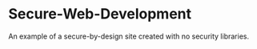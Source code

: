 # Secure-Web-Development
An example of a secure-by-design site created with no security libraries. 
